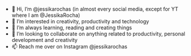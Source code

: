 - 👋 Hi, I’m @jessikarochas (in almost every social media, except for YT where I am @JessikaRocha)
- 👀 I’m interested in creativity, productivity and technology
- 🌱 I’m always learning, reading and creating things
- 💞️ I’m looking to collaborate on anything related to productivity, personal development and creativity
- 📫 Reach me over on Instagram @jessikarochas

<!---
jessikarochas/jessikarochas is a ✨ special ✨ repository because its `README.md` (this file) appears on your GitHub profile.
You can click the Preview link to take a look at your changes.
--->

